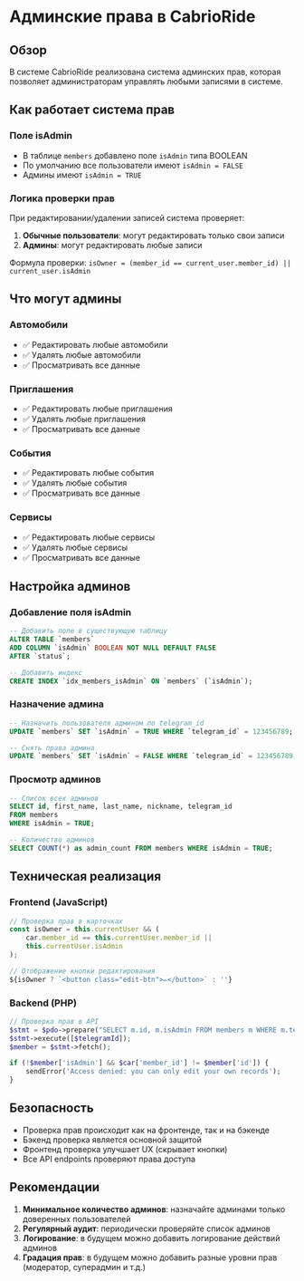 # Админские права в CabrioRide

## Обзор

В системе CabrioRide реализована система админских прав, которая позволяет администраторам управлять любыми записями в системе.

## Как работает система прав

### Поле isAdmin
- В таблице `members` добавлено поле `isAdmin` типа BOOLEAN
- По умолчанию все пользователи имеют `isAdmin = FALSE`
- Админы имеют `isAdmin = TRUE`

### Логика проверки прав
При редактировании/удалении записей система проверяет:
1. **Обычные пользователи**: могут редактировать только свои записи
2. **Админы**: могут редактировать любые записи

Формула проверки: `isOwner = (member_id == current_user.member_id) || current_user.isAdmin`

## Что могут админы

### Автомобили
- ✅ Редактировать любые автомобили
- ✅ Удалять любые автомобили
- ✅ Просматривать все данные

### Приглашения
- ✅ Редактировать любые приглашения
- ✅ Удалять любые приглашения
- ✅ Просматривать все данные

### События
- ✅ Редактировать любые события
- ✅ Удалять любые события
- ✅ Просматривать все данные

### Сервисы
- ✅ Редактировать любые сервисы
- ✅ Удалять любые сервисы
- ✅ Просматривать все данные

## Настройка админов

### Добавление поля isAdmin
```sql
-- Добавить поле в существующую таблицу
ALTER TABLE `members` 
ADD COLUMN `isAdmin` BOOLEAN NOT NULL DEFAULT FALSE 
AFTER `status`;

-- Добавить индекс
CREATE INDEX `idx_members_isAdmin` ON `members` (`isAdmin`);
```

### Назначение админа
```sql
-- Назначить пользователя админом по telegram_id
UPDATE `members` SET `isAdmin` = TRUE WHERE `telegram_id` = 123456789;

-- Снять права админа
UPDATE `members` SET `isAdmin` = FALSE WHERE `telegram_id` = 123456789;
```

### Просмотр админов
```sql
-- Список всех админов
SELECT id, first_name, last_name, nickname, telegram_id 
FROM members 
WHERE isAdmin = TRUE;

-- Количество админов
SELECT COUNT(*) as admin_count FROM members WHERE isAdmin = TRUE;
```

## Техническая реализация

### Frontend (JavaScript)
```javascript
// Проверка прав в карточках
const isOwner = this.currentUser && (
    car.member_id == this.currentUser.member_id || 
    this.currentUser.isAdmin
);

// Отображение кнопки редактирования
${isOwner ? `<button class="edit-btn">✏️</button>` : ''}
```

### Backend (PHP)
```php
// Проверка прав в API
$stmt = $pdo->prepare("SELECT m.id, m.isAdmin FROM members m WHERE m.telegram_id = ?");
$stmt->execute([$telegramId]);
$member = $stmt->fetch();

if (!$member['isAdmin'] && $car['member_id'] != $member['id']) {
    sendError('Access denied: you can only edit your own records');
}
```

## Безопасность

- Проверка прав происходит как на фронтенде, так и на бэкенде
- Бэкенд проверка является основной защитой
- Фронтенд проверка улучшает UX (скрывает кнопки)
- Все API endpoints проверяют права доступа

## Рекомендации

1. **Минимальное количество админов**: назначайте админами только доверенных пользователей
2. **Регулярный аудит**: периодически проверяйте список админов
3. **Логирование**: в будущем можно добавить логирование действий админов
4. **Градация прав**: в будущем можно добавить разные уровни прав (модератор, суперадмин и т.д.) 